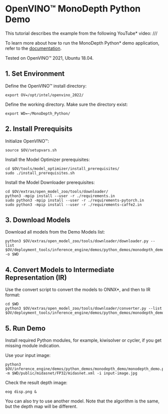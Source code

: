 #  OpenVINO™ MonoDepth Python Demo

This tutorial describes the example from the following YouTube* video:
///

To learn more about how to run the MonoDepth Python* demo application, refer to the [documentation](https://docs.openvino.ai/latest/omz_demos_monodepth_demo_python.html).

Tested on OpenVINO™ 2021, Ubuntu 18.04.

## 1. Set Environment

Define the OpenVINO™ install directory:
```
export OV=/opt/intel/openvino_2022/
```
Define the working directory. Make sure the directory exist:
```
export WD=~/MonoDepth_Python/
```

## 2. Install Prerequisits

Initialize OpenVINO™:
```
source $OV/setupvars.sh
```

Install the Model Optimizer prerequisites:
```
cd $OV/tools/model_optimizer/install_prerequisites/
sudo ./install_prerequisites.sh
```

Install the Model Downloader prerequisites:

```
cd $OV/extras/open_model_zoo/tools/downloader/
python3 -mpip install --user -r ./requirements.in
sudo python3 -mpip install --user -r ./requirements-pytorch.in
sudo python3 -mpip install --user -r ./requirements-caffe2.in
```

## 3. Download Models

Download all models from the Demo Models list:
```
python3 $OV/extras/open_model_zoo/tools/downloader/downloader.py --list $OV/deployment_tools/inference_engine/demos/python_demos/monodepth_demo/models.lst -o $WD
```

## 4. Convert Models to Intermediate Representation (IR)

Use the convert script to convert the models to ONNX*, and then to IR format:
```
cd $WD
python3 $OV/extras/open_model_zoo/tools/downloader/converter.py --list $OV/deployment_tools/inference_engine/demos/python_demos/monodepth_demo/models.lst
```

## 5. Run Demo

Install required Python modules, for example, kiwisolver or cycler, if you get missing module indication.

Use your input image:
```
python3 $OV/inference_engine/demos/python_demos/monodepth_demo/monodepth_demo.py -m $WD/public/midasnet/FP32/midasnet.xml -i input-image.jpg
```
Check the result depth image:
```
eog disp.png &
```
You can also try to use another model. Note that the algorithm is the same, but the depth map will be different. 
